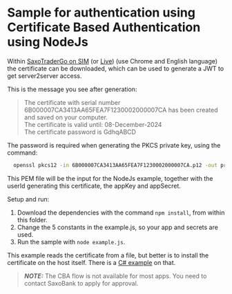 # Sample for authentication using Certificate Based Authentication using NodeJs

Within [SaxoTraderGo on SIM](https://www.saxotrader.com/sim/account/) (or [Live](https://www.saxotrader.com/account/)) (use Chrome and English language) the certificate can be downloaded, which can be used to generate a JWT to get server2server access.

This is the message you see after generation:
> The certificate with serial number 6B000007CA3413AA65FEA7F1230002000007CA has been created and saved on your computer.\
> The certificate is valid until: 08-December-2024\
> The certificate password is GdhqABCD

The password is required when generating the PKCS private key, using the command:

```cmd
  openssl pkcs12 -in 6B000007CA3413AA65FEA7F1230002000007CA.p12 -out private-key-with-cert.pem -clcerts -nodes -passin pass:GdhqABCD
```

This PEM file will be the input for the NodeJs example, together with the userId generating this certificate, the appKey and appSecret.

Setup and run:
1. Download the dependencies with the command ``` npm install ```, from within this folder.
2. Change the 5 constants in the example.js, so your app and secrets are used.
3. Run the sample with ``` node example.js ```.

This example reads the certificate from a file, but better is to install the certificate on the host itself. There is a [C# example](https://github.com/SaxoBank/openapi-samples-csharp/tree/master/authentication/Authentication_Cba) on that.

> **_NOTE:_** The CBA flow is not available for most apps. You need to contact SaxoBank to apply for approval.
